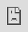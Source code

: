 ```yaml
---
hide:
    - toc
---
```

# Challenge II: Pixel Cubes
Caglar / Ahmed / Marc

Modular system to create 3D digital models through physical interaction.

**"Playing in the physical and converting it to the digital"**

During the first challenge, I participated in a project where we developed a tile decorating kit with a focus on digitalization to make it easy and meaningful. Our initial goal for the second Challenge was to convert it from 2D to 3D, which led us to explore 3D fabrication techniques.

To guide us in the project, we looked at reference projects like MIT's interactive shape-shifting table and Reactivision Improvisation with MIDI (Reactable). However, we had to simplify our goals due to the time constraints.

**Design Steps:**

1. Interactive physical modular system to create myriad volumes

2. Research around webcam detection software of movement and rotation of shapes

3. How to combine and assemble cubes in order to create volumes

4. Make the user interact with the Software. Incorporate Arduino

<img src="https://paresmarc.github.io/MDEF/images/term2/draft/cha2.png" width="100%" height="100%"/>

Repo link Challenge II:

https://github.com/paresmarc/pixelcubes

<iframe loading="lazy" style="position: absolute; width: 100%; height: 100%; top: 0; left: 0; border: none; padding: 0;margin: 0;" src="https://www.canva.com/design/DAFddcJntxw/view?embed" allowfullscreen="allowfullscreen" allow="fullscreen"> </iframe>
Pixel Cubes by Marc Parés


## Reflections

Given that the project involved connecting the physical and digital, there were many details that needed to be solved. We decided to let people play, change, and combine cubes attached to a base-grid with magnets to build their unique design rather than sticking to 2D geometric shapes.

We started with the digitalization process and thought carefully about how to convert physical items into digital representations. We discovered a system called "fiducial ID," which works like QR codes (but with more organic shapes) through cameras. Each cube on the grid had a unique "Fiducial ID," which gave it a parameter on the Z axis to help form a unique 3D design.

However, we encountered challenges with the camera detecting the fiducials repeatedly, which created a lot of trash on the system. We ended up resetting the system to solve this issue.

Besides the digitalization, we also worked on the physical object. Initially, we 3D printed the cubes, but it was not appropriate due to the long printing time. We ended up building the cubes out of wood and inserted the magnets on their surfaces using a magnet insert (nest) designed for each magnet. We also engraved the outlines and drew the fiducials by hand since vinyl did not stick properly to the wood.

Moreover, we had trouble cutting the cubes out of the oak block, which was 33 mm thick. We had to carve the surface 3mm to get 30mm thickness, and we did that with the help of Adai and Edu. We discovered the facing function of the RhinoCam-CNC, which provided the carving function with the end-mill having a 30mm diameter. To eliminate material loss in CNC, Adai and I cut the cubes manually with a saw, which required a lot of attention and physical effort.

We used the CNC machine to build the grid out of plywood and designed and laser-cut acrylic to build a structure to hold the camera above the grid. That structure could be located in different positions on the grid to capture the cubes clearly.

During the project, we mostly used the grasshopper for digitalization, but we also added the arduino to use the firefly plug-in and a button to capture the desired design and build it with the 3D printer.

While working on the project, I realized that the group nature of the challenge meant that most tasks had to be done by different colleagues, and each person ended up working on their area of expertise to use time efficiently. However, this resulted in a lack of opportunities to improve other skills, especially coding. I would have preferred more classes on coding, like the ones Oscar gave, to improve my coding skills. During each challenge, I was unable to improve my coding skills because, as a maker, I had to work on the machines and 3D modeling. Moreover, we didn't have much time to learn from my classmates.

To sum up, I did learn a lot from the project, but the intense nature of the challenge week did not allow me to discover or learn more coding skills from my colleagues or instructors. Thus, I have doubts about the efficiency of the challenges.

<img src="https://paresmarc.github.io/MDEF/images/term2/draft/cubes.png" width="100%" height="100%"/>
